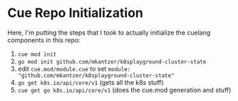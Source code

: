 # Cue Repo Initialization

Here, I'm putting the steps that I took to actually initialize the cuelang components in this repo:

1. `cue mod init`
2. `go mod init github.com/mkantzer/k8splayground-cluster-state`
3. edit `cue.mod/module.cue` to set `module: "github.com/mkantzer/k8splayground-cluster-state"`
4. `go get k8s.io/api/core/v1` (gets all the k8s stuff)
5. `cue get go k8s.io/api/core/v1` (does the cue.mod generation and stuff)